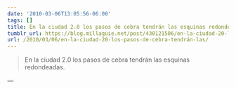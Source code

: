 ```yaml
---
date: '2010-03-06T13:05:56-06:00'
tags: []
title: En la ciudad 2.0 los pasos de cebra tendrán las esquinas redondeadas.
tumblr_url: https://blog.millaguie.net/post/430121506/en-la-ciudad-20-los-pasos-de-cebra-tendr%C3%A1n-las
url: /2010/03/06/en-la-ciudad-20-los-pasos-de-cebra-tendrán-las/
---
```


> En la ciudad 2.0 los pasos de cebra tendrán las esquinas redondeadas.

—